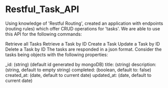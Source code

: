 # Restful_Task_API
Using knowledge of 'Restful Routing', created an application with endpoints (routing rules) which offer CRUD operations for 'tasks'. We are able to use this API for the following commands:

Retrieve all Tasks
Retrieve a Task by ID
Create a Task
Update a Task by ID
Delete a Task by ID
The tasks are responded in a json format. Consider the tasks being objects with the following properties:

_id: (string) (default id generated by mongoDB)
title: (string)
description: (string, default to empty string)
completed: (boolean, default to: false)
created_at: (date, default to current date)
updated_at: (date, default to current date)

